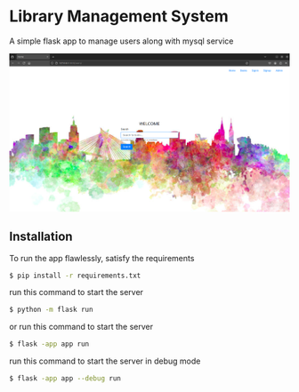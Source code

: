 # Library Management System
A simple flask app to manage users along with mysql service

![Libray Management App - Flask](ss/ss2.JPG)


## Installation

To run the app flawlessly, satisfy the requirements
```bash
$ pip install -r requirements.txt
```

run this command to start the server
```bash
$ python -m flask run
```

or run this command to start the server
```bash
$ flask -app app run
```

run this command to start the server in debug mode
```bash
$ flask -app app --debug run
```
